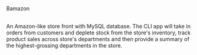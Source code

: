 # 
Bamazon

##
An Amazon-like store front with MySQL database. The CLI app will take in orders from customers and deplete stock from the store's inventory, track product sales across store's departments and then provide a summary of the highest-grossing departments in the store.
